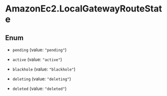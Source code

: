 # AmazonEc2.LocalGatewayRouteState

## Enum


* `pending` (value: `"pending"`)

* `active` (value: `"active"`)

* `blackhole` (value: `"blackhole"`)

* `deleting` (value: `"deleting"`)

* `deleted` (value: `"deleted"`)


